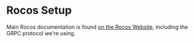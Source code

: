 # Rocos Setup
Main Rocos documentation is found [on the Rocos Website](https://docs.rocos.io/docs/grpc-telemetry-message-service), including the GRPC protocol we're using.